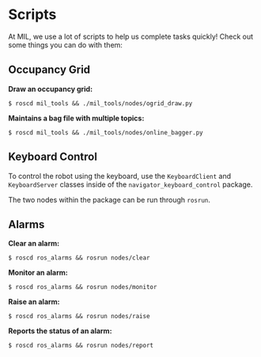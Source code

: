 # Scripts

At MIL, we use a lot of scripts to help us complete tasks quickly! Check out some things you can do with them:

## Occupancy Grid

**Draw an occupancy grid:**

    $ roscd mil_tools && ./mil_tools/nodes/ogrid_draw.py

**Maintains a bag file with multiple topics:**

    $ roscd mil_tools && ./mil_tools/nodes/online_bagger.py

## Keyboard Control
To control the robot using the keyboard, use the ``KeyboardClient`` and ``KeyboardServer``
classes inside of the ``navigator_keyboard_control`` package.

The two nodes within the package can be run through ``rosrun``.

## Alarms
**Clear an alarm:**

    $ roscd ros_alarms && rosrun nodes/clear

**Monitor an alarm:**

    $ roscd ros_alarms && rosrun nodes/monitor

**Raise an alarm:**

    $ roscd ros_alarms && rosrun nodes/raise

**Reports the status of an alarm:**

    $ roscd ros_alarms && rosrun nodes/report

